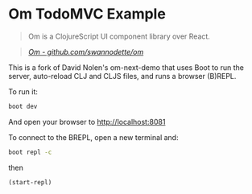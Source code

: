 
# Om TodoMVC Example

> Om is a ClojureScript UI component library over React.

> _[Om - github.com/swannodette/om](http://github.com/swannodette/om)_

This is a fork of David Nolen's om-next-demo that uses Boot to run the server, auto-reload CLJ and CLJS files, and runs a browser (B)REPL.  

To run it:
```bash
boot dev
```
And open your browser to [http://localhost:8081](http://localhost:8081)

To connect to the BREPL, open a new terminal and:
```bash
boot repl -c
```
then
```clojure
(start-repl)
```
